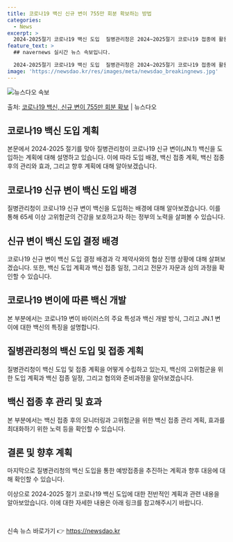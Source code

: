 ```yaml
---
title: 코로나19 백신 신규 변이 755만 회분 확보하는 방법
categories:
  - News
excerpt: >
  2024-2025절기 코로나19 백신 도입  질병관리청은 2024~2025절기 코로나19 접종에 활용할 65…
feature_text: >
  ## navernews 실시간 뉴스 속보입니다.

  2024-2025절기 코로나19 백신 도입  질병관리청은 2024~2025절기 코로나19 접종에 활용할 65…
image: 'https://newsdao.kr/res/images/meta/newsdao_breakingnews.jpg'
---
```


![뉴스다오 속보](https://newsdao.kr/res/images/meta/newsdao_breakingnews.jpg)

<p>출처: <a href="https://newsdao.kr/4638" rel="dofollow">코로나19 백신, 신규 변이 755만 회분 확보</a> | 뉴스다오</p>

<h2 data-ke-size="size26">코로나19 백신 도입 계획</h2>
본문에서 2024-2025 절기를 맞아 질병관리청이 코로나19 신규 변이(JN.1) 백신을 도입하는 계획에 대해 설명하고 있습니다. 이에 따라 도입 배경, 백신 접종 계획, 백신 접종 후의 관리와 효과, 그리고 향후 계획에 대해 알아보겠습니다.

<h2 data-ke-size="size23">코로나19 신규 변이 백신 도입 배경</h2>
질병관리청이 코로나19 신규 변이 백신을 도입하는 배경에 대해 알아보겠습니다. 이를 통해 65세 이상 고위험군의 건강을 보호하고자 하는 정부의 노력을 살펴볼 수 있습니다.

<h2 data-ke-size="size23">신규 변이 백신 도입 결정 배경</h2>
코로나19 신규 변이 백신 도입 결정 배경과 각 제약사와의 협상 진행 상황에 대해 살펴보겠습니다. 또한, 백신 도입 계획과 백신 접종 일정, 그리고 전문가 자문과 심의 과정을 확인할 수 있습니다.

<h2 data-ke-size="size23">코로나19 변이에 따른 백신 개발</h2>
본 부분에서는 코로나19 변이 바이러스의 주요 특성과 백신 개발 방식, 그리고 JN.1 변이에 대한 백신의 특징을 설명합니다.

<h2 data-ke-size="size23">질병관리청의 백신 도입 및 접종 계획</h2>
질병관리청이 백신 도입 및 접종 계획을 어떻게 수립하고 있는지, 백신의 고위험군을 위한 도입 계획과 백신 접종 일정, 그리고 협의와 준비과정을 알아보겠습니다.

<h2 data-ke-size="size23">백신 접종 후 관리 및 효과</h2>
본 부분에서는 백신 접종 후의 모니터링과 고위험군을 위한 백신 접종 관리 계획, 효과를 최대화하기 위한 노력 등을 확인할 수 있습니다.

<h2 data-ke-size="size23">결론 및 향후 계획</h2>
마지막으로 질병관리청의 백신 도입을 통한 예방접종을 추진하는 계획과 향후 대응에 대해 확인할 수 있습니다.

이상으로 2024-2025 절기 코로나19 백신 도입에 대한 전반적인 계획과 관련 내용을 알아보았습니다. 이에 대한 자세한 내용은 아래 링크를 참고해주시기 바랍니다.
<p data-ke-size="size16">&nbsp;</p> 

신속 뉴스 바로가기 👉 <a href="https://newsdao.kr" rel="dofollow">https://newsdao.kr</a>


